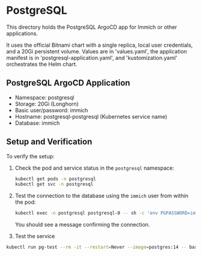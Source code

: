 # PostgreSQL

This directory holds the PostgreSQL ArgoCD app for Immich or other applications.

It uses the official Bitnami chart with a single replica, local user credentials,
and a 20Gi persistent volume. Values are in 'values.yaml', the application manifest
is in 'postgresql-application.yaml', and 'kustomization.yaml' orchestrates the Helm chart.

## PostgreSQL ArgoCD Application

- Namespace: postgresql
- Storage: 20Gi (Longhorn)
- Basic user/password: immich
- Hostname: postgresql-postgresql (Kubernetes service name)
- Database: immich

## Setup and Verification

To verify the setup:

1. Check the pod and service status in the `postgresql` namespace:

   ```bash
   kubectl get pods -n postgresql
   kubectl get svc -n postgresql
   ```

2. Test the connection to the database using the `immich` user from within the pod:

   ```bash
   kubectl exec -n postgresql postgresql-0 -- sh -c 'env PGPASSWORD=immich psql -U immich -d immich -h localhost -c "\\conninfo"'
   ```

   You should see a message confirming the connection.

3. Test the service

```sh
kubectl run pg-test --rm -it --restart=Never --image=postgres:14 -- bash -c "PGPASSWORD=immich psql -h postgresql.postgresql.svc.cluster.local -U immich -d immich -c 'SELECT 1;'"
```
